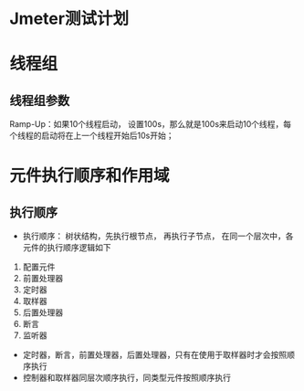 # Jmeter测试计划







# 线程组

## 线程组参数
Ramp-Up：如果10个线程启动， 设置100s，那么就是100s来启动10个线程，每个线程的启动将在上一个线程开始后10s开始；






# 元件执行顺序和作用域

## 执行顺序
*  执行顺序： 树状结构，先执行根节点， 再执行子节点， 在同一个层次中，各元件的执行顺序逻辑如下
1. 配置元件
2. 前置处理器
3. 定时器
4. 取样器
5. 后置处理器
6. 断言
7. 监听器

* 定时器，断言，前置处理器，后置处理器，只有在使用于取样器时才会按照顺序执行
* 控制器和取样器同层次顺序执行，同类型元件按照顺序执行
